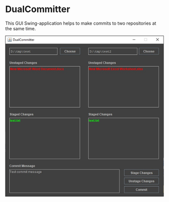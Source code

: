 # DualCommitter
This GUI Swing-application helps to make commits to two repositories at the same time.

![Main Window](/images/DualCommitter.jpg)
